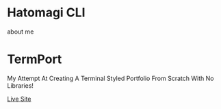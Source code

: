 # Hatomagi CLI
about me

# TermPort
My Attempt At Creating A Terminal Styled Portfolio From Scratch With No Libraries!

[Live Site](https://sx-9.github.io/term-port/)
